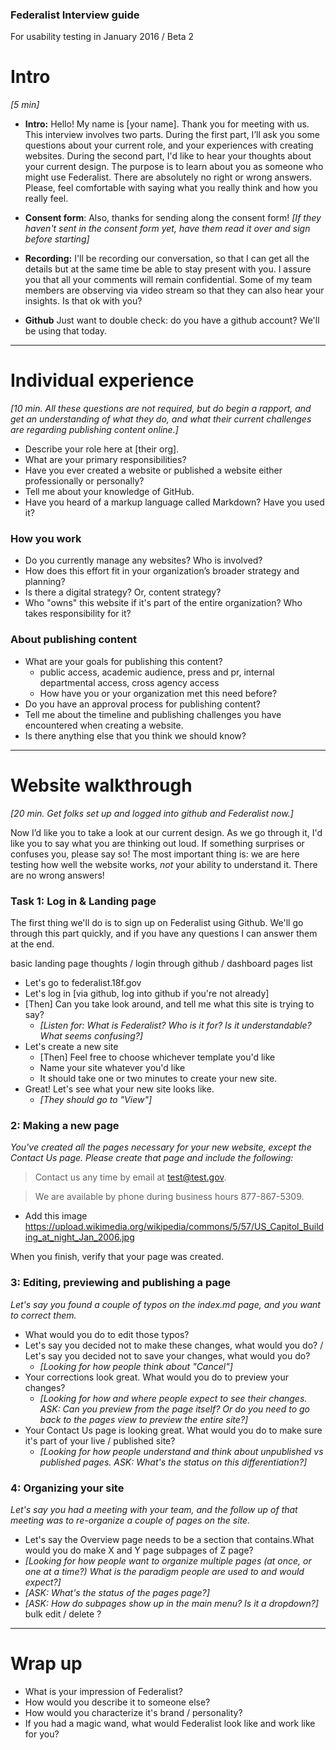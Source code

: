 ### Federalist Interview guide  
For usability testing in January 2016 / Beta 2  

# Intro

*[5 min]*

* **Intro:** Hello! My name is [your name]. Thank you for meeting with us. This interview involves two parts. During the first part, I’ll ask you some questions about your current role, and your experiences with creating websites. During the second part, I'd like to hear your thoughts about your current design. The purpose is to learn about you as someone who might use Federalist. There are absolutely no right or wrong answers. Please, feel comfortable with saying what you really think and how you really feel.

* **Consent form**: Also, thanks for sending along the consent form! *[If they haven't sent in the consent form yet, have them read it over and sign before starting]*

* **Recording:** I'll be recording our conversation, so that I can get all the details but at the same time be able to stay present with you. I assure you that all your comments will remain confidential. Some of my team members are observing via video stream so that they can also hear your insights. Is that ok with you?

* **Github** Just want to double check: do you have a github account? We'll be using that today.

---

# Individual experience

*[10 min. All these questions are not required, but do begin a rapport, and get an understanding of what they do, and what their current challenges are regarding publishing content online.]*

* Describe your role here at [their org].  
* What are your primary responsibilities?
* Have you ever created a website or published a website either professionally or personally?
* Tell me about your knowledge of GitHub.
* Have you heard of a markup language called Markdown? Have you used it?

### How you work

* Do you currently manage any websites? Who is involved?
* How does this effort fit in your organization’s broader strategy and planning?
* Is there a digital strategy? Or, content strategy?
* Who "owns" this website if it's part of the entire organization? Who takes responsibility for it?

### About publishing content

* What are your goals for publishing this content?
  * public access, academic audience, press and pr, internal departmental access, cross agency access
  * How have you or your organization met this need before?
* Do you have an approval process for publishing content?
* Tell me about the timeline and publishing challenges you have encountered when creating a website.
* Is there anything else that you think we should know?


---


# Website walkthrough

*[20 min. Get folks set up and logged into github and Federalist now.]*

Now I’d like you to take a look at our current design. As we go through it, I'd like you to say what you are thinking out loud. If something surprises or confuses you, please say so! The most important thing is: we are here testing how well the website works, *not* your ability to understand it. There are no wrong answers!

### Task 1: Log in & Landing page

The first thing we'll do is to sign up on Federalist using Github. We'll go through this part quickly, and if you have any questions I can answer them at the end.

basic landing page thoughts / login through github / dashboard pages list

*  Let's go to federalist.18f.gov
* Let's log in [via github, log into github if you're not already]
* [Then] Can you take look around, and tell me what this site is trying to say?
  * *[Listen for: What is Federalist?  Who is it for?  Is it understandable? What seems confusing?]*
* Let's create a new site
  * [Then] Feel free to choose whichever template you'd like
  * Name your site whatever you'd like
  * It should take one or two minutes to create your new site.
* Great! Let's see what your new site looks like.
  * *[They should go to "View"]*


### 2: Making a new page
*You've created all the pages necessary for your new website, except the Contact Us page. Please create that page and include the following:*

>Contact us any time by  email at test@test.gov. 

>We are available by phone during business hours 877-867-5309.

- Add this image https://upload.wikimedia.org/wikipedia/commons/5/57/US_Capitol_Building_at_night_Jan_2006.jpg

When you finish, verify that your page was created.


### 3: Editing, previewing and publishing a page

*Let's say you found a couple of typos on the index.md page, and you want to correct them.*

* What would you do to edit those typos?
* Let's say you decided not to make these changes, what would you do? / Let's say you decided not to save your changes, what would you do?
  * *[Looking for how people think about "Cancel"]*
* Your corrections look great. What would you do to preview your changes?
  * *[Looking for how and where people expect to see their changes. ASK: Can you preview from the page itself? Or do you need to go back to the pages view to preview the entire site?]*  
* Your Contact Us page is looking great. What would you do to make sure it's part of your live / published site?
  * *[Looking for how people understand and think about unpublished vs published pages. ASK: What's the status on this differentiation?]*

### 4: Organizing your site

*Let's say you had a meeting with your team, and the follow up of that meeting was to re-organize a couple of pages on the site.*

* Let's say the Overview page needs to be a section that contains.What would you do make X and Y page subpages of Z page?  
* *[Looking for how people want to organize multiple pages (at once, or one at a time?) What is the paradigm people are used to and would expect?]*  
* *[ASK: What's the status of the pages page?]*
* *[ASK: How do subpages show up in the main menu? Is it a dropdown?]*
bulk edit / delete ?

---


# Wrap up

* What is your impression of Federalist?
* How would you describe it to someone else?
* How would you characterize it's brand / personality?
* If you had a magic wand, what would Federalist look like and work like for you?
